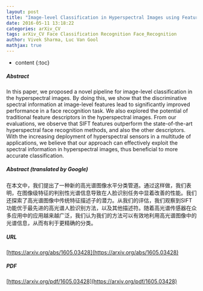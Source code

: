 ```yaml
---
layout: post
title: "Image-level Classification in Hyperspectral Images using Feature Descriptors, with Application to Face Recognition"
date: 2016-05-11 13:18:22
categories: arXiv_CV
tags: arXiv_CV Face Classification Recognition Face_Recognition
author: Vivek Sharma, Luc Van Gool
mathjax: true
---
```


* content
{:toc}

##### Abstract
In this paper, we proposed a novel pipeline for image-level classification in the hyperspectral images. By doing this, we show that the discriminative spectral information at image-level features lead to significantly improved performance in a face recognition task. We also explored the potential of traditional feature descriptors in the hyperspectral images. From our evaluations, we observe that SIFT features outperform the state-of-the-art hyperspectral face recognition methods, and also the other descriptors. With the increasing deployment of hyperspectral sensors in a multitude of applications, we believe that our approach can effectively exploit the spectral information in hyperspectral images, thus beneficial to more accurate classification.

##### Abstract (translated by Google)
在本文中，我们提出了一种新的高光谱图像水平分类管道。通过这样做，我们表明，在图像级特征的判别性光谱信息导致在人脸识别任务中显着改善的性能。我们还探索了高光谱图像中传统特征描述子的潜力。从我们的评估，我们观察到SIFT功能优于最先进的高光谱人脸识别方法，以及其他描述符。随着高光谱传感器在众多应用中的应用越来越广泛，我们认为我们的方法可以有效地利用高光谱图像中的光谱信息，从而有利于更精确的分类。

##### URL
[https://arxiv.org/abs/1605.03428](https://arxiv.org/abs/1605.03428)

##### PDF
[https://arxiv.org/pdf/1605.03428](https://arxiv.org/pdf/1605.03428)

